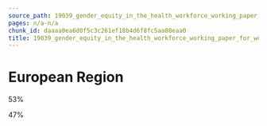 ```yaml
---
source_path: 19039_gender_equity_in_the_health_workforce_working_paper_for_web_pdf.md
pages: n/a-n/a
chunk_id: daaaa0ea6d0f5c3c261ef18b4d6f8fc5aa08eaa0
title: 19039_gender_equity_in_the_health_workforce_working_paper_for_web_pdf
---
```

# European Region

53%

47%
